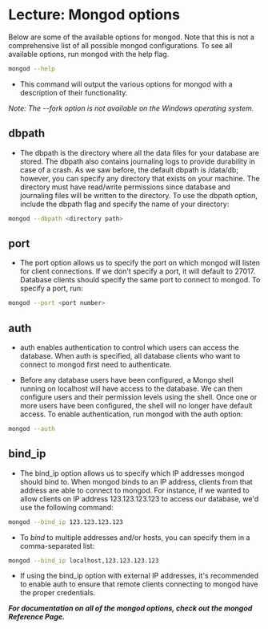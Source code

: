 # Lecture: Mongod options

Below are some of the available options for mongod. Note that this is not a comprehensive list of all possible mongod configurations. To see all available options, run mongod with the help flag.

```bash
mongod --help
```
- This command will output the various options for mongod with a description of their functionality.

_Note: The --fork option is not available on the Windows operating system._

## dbpath
- The dbpath is the directory where all the data files for your database are stored. The dbpath also contains journaling logs to provide durability in case of a crash. As we saw before, the default dbpath is /data/db; however, you can specify any directory that exists on your machine. The directory must have read/write permissions since database and journaling files will be written to the directory. To use the dbpath option, include the dbpath flag and specify the name of your directory:

```bash
mongod --dbpath <directory path>
```


## port
- The port option allows us to specify the port on which mongod will listen for client connections. If we don't specify a port, it will default to 27017. Database clients should specify the same port to connect to mongod. To specify a port, run:

```bash
mongod --port <port number>
```

## auth
- auth enables authentication to control which users can access the database. When auth is specified, all database clients who want to connect to mongod first need to authenticate.

- Before any database users have been configured, a Mongo shell running on localhost will have access to the database. We can then configure users and their permission levels using the shell. Once one or more users have been configured, the shell will no longer have default access. To enable authentication, run mongod with the auth option:

```bash
mongod --auth
```


## bind_ip
- The bind_ip option allows us to specify which IP addresses mongod should bind to. When mongod binds to an IP address, clients from that address are able to connect to mongod. For instance, if we wanted to allow clients on IP address 123.123.123.123 to access our database, we'd use the following command:

```bash
mongod --bind_ip 123.123.123.123
```

- To _bind_ to multiple addresses and/or hosts, you can specify them in a comma-separated list:

```bash
mongod --bind_ip localhost,123.123.123.123
```

- If using the bind_ip option with external IP addresses, it's recommended to enable auth to ensure that remote clients connecting to mongod have the proper credentials.

***For documentation on all of the mongod options, check out the mongod Reference Page.***
